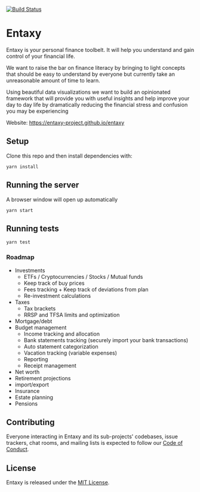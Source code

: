 [![Build Status](https://travis-ci.org/entaxy-project/entaxy.svg?branch=master)](https://travis-ci.org/entaxy-project/entaxy)


# Entaxy

Entaxy is your personal finance toolbelt.
It will help you understand and gain control of your financial life.

We want to raise the bar on finance literacy by bringing to light concepts that should be easy to understand by everyone but currently take an unreasonable amount of time to learn.

Using beautiful data visualizations we want to build an opinionated framework that will provide you with useful insights and help improve your day to day life by dramatically reducing the financial stress and confusion you may be experiencing

Website: https://entaxy-project.github.io/entaxy

## Setup

Clone this repo and then install dependencies with:
```
yarn install
```

## Running the server

A browser window will open up automatically
```
yarn start
```

## Running tests

```
yarn test
```

### Roadmap
* Investments
	* ETFs / Cryptocurrencies / Stocks / Mutual funds
	* Keep track of buy prices
	* Fees tracking + Keep track of deviations from plan
	* Re-investment calculations
* Taxes
	* Tax brackets
	* RRSP and TFSA limits and optimization
* Mortgage/debt
* Budget management
	* Income tracking and allocation
	* Bank statements tracking (securely import your bank transactions)
	* Auto statement categorization
	* Vacation tracking (variable expenses)
	* Reporting
	* Receipt management
* Net worth
* Retirement projections
* import/export
* Insurance
* Estate planning
* Pensions

## Contributing

Everyone interacting in Entaxy and its sub-projects' codebases, issue trackers, chat rooms, and mailing lists is expected to follow our [Code of Conduct](https://github.com/entaxy-project/entaxy/blob/master/CODE_OF_CONDUCT.md).

## License

Entaxy is released under the [MIT License](https://opensource.org/licenses/MIT).
